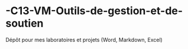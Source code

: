 # -C13-VM-Outils-de-gestion-et-de-soutien
Dépôt pour mes laboratoires et projets (Word, Markdown, Excel)
